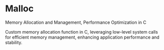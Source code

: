 # Malloc
Memory Allocation and Management, Performance Optimization in C

Custom memory allocation function in C, leveraging low-level system calls for efficient memory management, enhancing application performance and stability.
